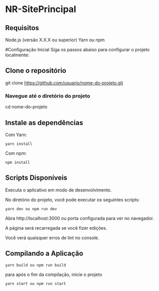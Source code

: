 # NR-SitePrincipal

## Requisitos

Node.js (versão X.X.X ou superior)
Yarn ou npm

#Configuração Inicial
Siga os passos abaixo para configurar o projeto localmente:

## **Clone o repositório**


git clone https://github.com/usuario/nome-do-projeto.git

### **Navegue até o diretório do projeto**


cd nome-do-projeto

## **Instale as dependências**

Com Yarn:

`yarn install`


Com npm:

`npm install`

## **Scripts Disponíveis**

Executa o aplicativo em modo de desenvolvimento.

No diretório do projeto, você pode executar os seguintes scripts:

`yarn dev ou npm run dev`

Abra http://localhost:3000 ou porta configurada para ver no navegador.

A página será recarregada se você fizer edições.

Você verá quaisquer erros de lint no console.

## **Compilando a Aplicação**

`yarn build ou npm run build`

para após o fim da compilação, inicie o projeto

`yarn start ou npm run start`

